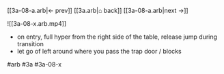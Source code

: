 [[3a-08-a.arb|← prev]] [[3a.arb|⌂ back]] [[3a-08-a.arb|next →]]


![[3a-08-x.arb.mp4]]

* on entry, full hyper from the right side of the table, release jump during transition
* let go of left around where you pass the trap door / blocks

#arb #3a #3a-08-x

